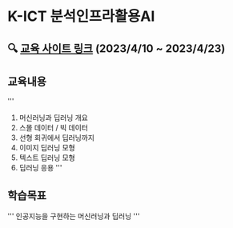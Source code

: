 # K-ICT 분석인프라활용AI

## :mag: [교육 사이트 링크](https://kbig.kr/portal/) (2023/4/10 ~ 2023/4/23)

## 교육내용

'''
1. 머신러닝과 딥러닝 개요
2. 스몰 데이터 / 빅 데이터
3. 선형 회귀에서 딥러닝까지
4. 이미지 딥러닝 모형
5. 텍스트 딥러닝 모형
6. 딥러닝 응용
'''

## 학습목표

'''
인공지능을 구현하는 머신러닝과 딥러닝
'''
